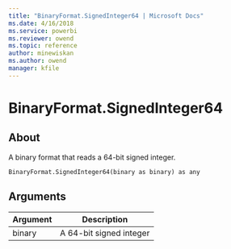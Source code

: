 ```yaml
---
title: "BinaryFormat.SignedInteger64 | Microsoft Docs"
ms.date: 4/16/2018
ms.service: powerbi
ms.reviewer: owend
ms.topic: reference
author: minewiskan
ms.author: owend
manager: kfile
---
```

# BinaryFormat.SignedInteger64

  
## About  
A binary format that reads a 64-bit signed integer.  
  
```  
BinaryFormat.SignedInteger64(binary as binary) as any  
```  
  
## Arguments  
  
|Argument|Description|  
|------------|---------------|  
|binary|A 64-bit signed integer|  
  

